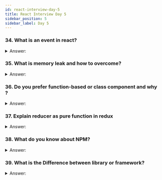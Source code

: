 ```yaml
---
id: react-interview-day-5
title: React Interview Day 5
sidebar_position: 5
sidebar_label: Day 5
---
```


### 34. What is an event in react?

<details>
    <summary>Answer:</summary>

In React, events are actions or interactions triggered by users on a web page. These interactions can include clicking a button, typing in a text field, hovering over an element, and more. Events allow your React components to respond and update based on user actions, making your web application interactive and dynamic.

Think of events as the way your React components listen and respond to what the user does. Just like when you press a button on your TV remote to change channels, in React, you use events to make your components respond to user actions.

**An example to illustrate this concept:**

Imagine you're building a simple React application that displays a counter. The user can click a button to increase the counter value.

```jsx
import React, { useState } from 'react';
```

```jsx live
function CounterApp() {
  const [count, setCount] = useState(0);

  const handleIncrement = () => {
    setCount(count + 1);
  };

  return (
    <div>
      <h1>Counter: {count}</h1>
      <button onClick={handleIncrement}>Increment</button>
    </div>
  );
}

```

**In this example:**
- We start with a counter value of 0, managed by the `useState` hook.
- The `handleIncrement` function is defined to update the counter value when the "Increment" button is clicked.
- The `<button>` element has an `onClick` attribute that references the `handleIncrement` function. This means that when the button is clicked, the `handleIncrement` function will be called.

So, when the user clicks the "Increment" button, an event is triggered (`onClick` event), and the `handleIncrement` function is executed. As a result, the counter value increases, and the UI updates to reflect the new value.

</details>

### 35. What is memory leak and how to overcome?

<details>
    <summary>Answer:</summary>

**Memory Leak Explanation:**
Think of memory in your computer like a limited resource. A memory leak occurs when a program (like a React application) uses up more memory over time without releasing or clearing the memory it no longer needs. This can lead to performance issues and even crashes if the memory usage becomes excessive.

**Example:**
Imagine you're building a React application that fetches and displays a list of items. Each time the user clicks a button, the application fetches new items and updates the list. If you're not careful with managing memory, you might unintentionally keep references to the old lists, causing them to accumulate and use up more memory over time.

```jsx
import React, { useState } from 'react';

function ItemList() {
  const [items, setItems] = useState([]);

  const fetchItems = () => {
    // Imagine fetching items from an API and setting them in state
    const newItems = // ... fetch logic
    setItems(newItems);
  };

  return (
    <div>
      <button onClick={fetchItems}>Fetch Items</button>
      <ul>
        {items.map(item => (
          <li key={item.id}>{item.name}</li>
        ))}
      </ul>
    </div>
  );
}

export default ItemList;
```

In this example, every time the "Fetch Items" button is clicked, new items are fetched and added to the `items` state. However, the old items are not cleared from memory. If the user keeps clicking the button, the application will keep fetching new items and retaining references to all the previous lists of items. This can lead to a memory leak as the application's memory usage grows over time.

**How to Overcome Memory Leaks:**
1. **Identify Leaks:** Use browser development tools or memory profiling tools to identify memory leaks in your React application. Monitor memory usage over time and check if it's continuously increasing.

2. **Cleanup:** Make sure to clean up resources when they are no longer needed. In React, this means using techniques like cleaning up event listeners or subscriptions in `useEffect` with the cleanup function.

3. **Unsubscribe:** If your components use event listeners or subscriptions, ensure you unsubscribe or remove them when the component unmounts. This prevents unnecessary memory usage.

4. **Avoid Circular References:** Be cautious of circular references in your data structures, as they can prevent garbage collection. Break these references if not needed.

5. **Use Memoization:** Utilize React's `memo` and `useMemo` features to prevent unnecessary re-renders and calculations, which can contribute to memory leaks.

6. **Use Profiling Tools:** React has built-in tools like the React Profiler to analyze your application's performance, identify bottlenecks, and spot memory issues.
   
:::info
Remember, the key is to be mindful of your application's memory usage and ensure that resources are released when they are no longer needed, allowing the garbage collector to do its job and prevent memory leaks.
:::

</details>

### 36. Do you prefer function-based or class component and why ?

<details>
    <summary>Answer:</summary>

**Function-based Components:**
Function-based components are a simpler and more modern way of creating components in React. They are written as JavaScript functions and return JSX (JavaScript XML) to describe the UI. Function components are considered easier to read, write, and test, and they encourage the use of React's Hooks API for managing state and other side effects.

**Here's an example of a function-based component:**

```jsx live

function Counter() {
  const [count, setCount] = useState(0);

  return (
    <div>
      <p>Count: {count}</p>
      <button onClick={() => setCount(count + 1)}>Increment</button>
    </div>
  );
}
```

**Class Components:**
Class components are the traditional way of creating components in React. They are defined using ES6 classes and extend the `React.Component` class. Class components have a lifecycle and are used to manage state and handle other component-related logic. However, they can become more complex and harder to maintain as the component grows.

Here's an example of a class-based component that does the same thing as the function-based component above:

```jsx
import React, { Component } from 'react';

class Counter extends Component {
  constructor(props) {
    super(props);
    this.state = {
      count: 0
    };
  }

  incrementCount = () => {
    this.setState({ count: this.state.count + 1 });
  }

  render() {
    return (
      <div>
        <p>Count: {this.state.count}</p>
        <button onClick={this.incrementCount}>Increment</button>
      </div>
    );
  }
}

export default Counter;
```

**Which to Choose:**
For interviews, it's essential to highlight the advantages of function-based components:
- They are simpler to read and write.
- They encourage the use of modern React features like Hooks.
- They are the preferred approach in most new projects and official documentation.

However, it's also good to note that class components might be encountered when working with older codebases.

</details>

### 37. Explain reducer as pure function in redux

<details>
    <summary>Answer:</summary>

**Reducer as a Pure Function:**

In Redux, a reducer is a pure function that takes two arguments: the current state and an action. It then returns a new state based on the action. Let's break down what this means:

1. **Pure Function:** A pure function is a function that always produces the same output for the same input and doesn't have any side effects. In the context of Redux, this means that a reducer should only rely on its inputs (state and action) to produce an output (new state) without modifying anything outside its scope.

2. **Current State:** This refers to the current state of your application. It's an object that holds all the data your app needs to manage.

3. **Action:** An action is a plain JavaScript object that describes what happened. It must have a `type` property, which is a string that describes the type of action being performed. Other properties can also be included, carrying additional data.

4. **New State:** The reducer's job is to take the current state and the action and compute a new state based on the action. This new state represents the updated data of your application.

**Example: Counter App**

Let's consider a simple counter application in React with Redux.

Imagine you have a counter displayed on your UI, and you can increment or decrement it by clicking buttons. Here's how you would define a reducer for this scenario:

```javascript
// Reducer function
const counterReducer = (state = 0, action) => {
  switch (action.type) {
    case 'INCREMENT':
      return state + 1;
    case 'DECREMENT':
      return state - 1;
    default:
      return state;
  }
};

// Initial state
const initialState = 0;

// Redux store
const store = createStore(counterReducer, initialState);

// Dispatching actions
store.dispatch({ type: 'INCREMENT' });
console.log(store.getState()); // Output: 1

store.dispatch({ type: 'DECREMENT' });
console.log(store.getState()); // Output: 0
```

In this example, the `counterReducer` is a pure function. It takes the current state (which is the current count) and an action as inputs, and it returns a new state (updated count) based on the action. The reducer doesn't modify the existing state or any other external variables; it only calculates the new state based on its inputs.


</details>

### 38. What do you know about NPM?

<details>
    <summary>Answer:</summary>

**NPM (Node Package Manager)** is a tool that helps developers manage and share JavaScript code libraries and packages. It's commonly used in React projects to handle dependencies and streamline the development process.

Imagine NPM as a digital library where you can borrow books (packages) written by other people to help you with your own writing (code). These books contain various tools, functions, and components that you can use to build your projects more efficiently.

In a React project, NPM allows you to:

1. **Install Packages**: You can use NPM to easily install external packages that provide useful features or functionality. For example, if you need a date picker component for your React app, you can use NPM to install a package like `react-datepicker`.

2. **Manage Dependencies**: Many React projects rely on multiple packages. Some packages might depend on other packages to work properly. NPM helps you manage these dependencies, making sure that all the required packages are installed correctly.

3. **Update Packages**: As the authors of packages release updates, you can use NPM to update the packages in your project to their latest versions. This ensures you have access to bug fixes and new features.

4. **Project Initialization**: NPM can also be used to initialize a new React project. It sets up the basic structure and configuration files needed for your project.

5. **Scripts**: NPM allows you to define custom scripts in your project's `package.json` file. These scripts can automate tasks like starting the development server or building your project for production.

</details>

### 39. What is the Difference between library or framework?

<details>
    <summary>Answer:</summary>

**The main differences between a library and a framework:**

| Aspect          | Library                                     | Framework                                |
|:-----------------|:---------------------------------------------|:------------------------------------------|
| Control         | You control the flow of your code.         | The framework controls the flow of your code. |
| Inversion of Control | You call the library when needed.      | The framework calls your code as needed.      |
| Flexibility     | More flexible; you choose what to use.   | Less flexible; you work within the framework's structure. |
| Dependency      | You can use multiple libraries together. | One framework can have multiple libraries and components. |
| Size            | Smaller in size and scope.               | Bigger in size and provides a comprehensive structure. |
| Learning Curve  | Usually has a shorter learning curve.   | May have a steeper learning curve.          |
| Examples        | jQuery (JavaScript library)              | Ruby on Rails (Ruby framework)             |
| Use Case        | Provides specific functionalities.     | Provides a foundation for building apps.   |


</details>